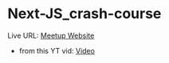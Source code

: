 # Next-JS_crash-course

Live URL: [Meetup Website](https://next-js-crash-course-six.vercel.app/)

- from this YT vid: [Video](https://www.youtube.com/watch?v=MFuwkrseXVE&amp;list=PLB8z0eRMpaSyBEpc3kafWorIRmaG9Udcx)

